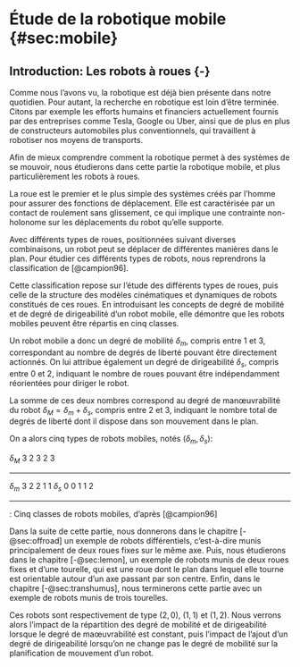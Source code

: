 # Étude de la robotique mobile {#sec:mobile}

## Introduction: Les robots à roues {-}

Comme nous l’avons vu, la robotique est déjà bien présente dans notre quotidien. Pour autant, la recherche en robotique
est loin d’être terminée. Citons par exemple les efforts humains et financiers actuellement fournis par des entreprises
comme Tesla, Google ou Uber, ainsi que de plus en plus de constructeurs automobiles plus conventionnels, qui
travaillent à robotiser nos moyens de transports.

Afin de mieux comprendre comment la robotique permet à des systèmes de se mouvoir, nous étudierons dans cette partie la
robotique mobile, et plus particulièrement les robots à roues.

La roue est le premier et le plus simple des systèmes créés par l’homme pour assurer des fonctions de déplacement.
Elle est caractérisée par un contact de roulement sans glissement, ce qui implique une contrainte non-holonome sur les
déplacements du robot qu’elle supporte.

Avec différents types de roues, positionnées suivant diverses combinaisons, un robot peut se déplacer de différentes
manières dans le plan. Pour étudier ces différents types de robots, nous reprendrons la classification de [@campion96].

Cette classification repose sur l’étude des différents types de roues, puis celle de la structure des modèles
cinématiques et dynamiques de robots constitués de ces roues. En introduisant les concepts de degré de mobilité et de
degré de dirigeabilité d’un robot mobile, elle démontre que les robots mobiles peuvent être répartis en cinq classes.

Un robot mobile a donc un degré de mobilité $\delta_m$, compris entre 1 et 3, correspondant au nombre de degrés de
liberté pouvant être directement actionnés. On lui attribue également un degré de dirigeabilité $\delta_s$, compris
entre 0 et 2, indiquant le nombre de roues pouvant être indépendamment réorientées pour diriger le robot.

La somme de ces deux nombres correspond au degré de manœuvrabilité du robot $\delta_M = \delta_m + \delta_s$, compris
entre 2 et 3, indiquant le nombre total de degrés de liberté dont il dispose dans son mouvement dans le plan.

On a alors cinq types de robots mobiles, notés $(\delta_m, \delta_s)$:

$\delta_M$ 3 2 3 2 3
---------- - - - - -
$\delta_m$ 3 2 2 1 1
$\delta_s$ 0 0 1 1 2
---------- - - - - -

: Cinq classes de robots mobiles, d’après [@campion96]

Dans la suite de cette partie, nous donnerons dans le chapitre [-@sec:offroad] un exemple de robots différentiels,
c’est-à-dire munis principalement de deux roues fixes sur le même axe. Puis, nous étudierons dans le chapitre
[-@sec:lemon], un exemple de robots munis de deux roues fixes et d’une tourelle, qui est une roue dont le plan dans
lequel elle tourne est orientable autour d’un axe passant par son centre. Enfin, dans le chapitre [-@sec:transhumus],
nous terminerons cette partie avec un exemple de robots munis de trois tourelles.

Ces robots sont respectivement de type $(2, 0)$, $(1, 1)$ et $(1, 2)$. Nous verrons alors l’impact de la répartition
des degré de mobilité et de dirigeabilité lorsque le degré de maœuvrabilité est constant, puis l’impact de l’ajout d’un
degré de dirigeabilité lorsqu’on ne change pas le degré de mobilité sur la planification de mouvement d’un robot.
